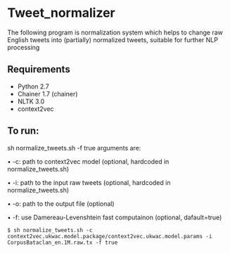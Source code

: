 # Tweet_normalizer
The following program is normalization system which helps to change raw English tweets into (partially)
normalized tweets, suitable for further NLP processing

## Requirements
- Python 2.7
- Chainer 1.7 (chainer)
- NLTK 3.0
- context2vec

## To run:
sh normalize_tweets.sh -f true
arguments are:

• -c: path to context2vec model (optional, hardcoded in normalize_tweets.sh)

• -i: path to the input raw tweets (optional, hardcoded in normalize_tweets.sh)

• -o: path to the output file (optional)

• -f: use  Damereau-Levenshtein fast computainon (optional, dafault=true)

```
$ sh normalize_tweets.sh -c context2vec.ukwac.model.package/context2vec.ukwac.model.params -i CorpusBataclan_en.1M.raw.tx -f true
```
